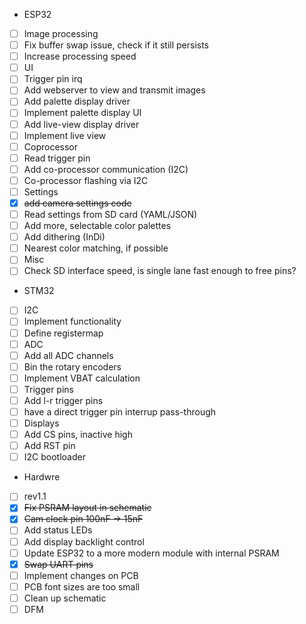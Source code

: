 - ESP32
 - [ ] Image processing
  - [ ] Fix buffer swap issue, check if it still persists
  - [ ] Increase processing speed
 - [ ] UI
  - [ ] Trigger pin irq
  - [ ] Add webserver to view and transmit images
  - [ ] Add palette display driver
  - [ ] Implement palette display UI
  - [ ] Add live-view display driver
  - [ ] Implement live view
 - [ ] Coprocessor
  - [ ] Read trigger pin
  - [ ] Add co-processor communication (I2C)
  - [ ] Co-processor flashing via I2C
 - [ ] Settings
  - [x] ~~add camera settings code~~
  - [ ] Read settings from SD card (YAML/JSON)
  - [ ] Add more, selectable color palettes
  - [ ] Add dithering (InDi)
  - [ ] Nearest color matching, if possible
 - [ ] Misc
  - [ ] Check SD interface speed, is single lane fast enough to free pins?
- STM32
 - [ ] I2C
  - [ ] Implement functionality
  - [ ] Define registermap
 - [ ] ADC
  - [ ] Add all ADC channels
  - [ ] Bin the rotary encoders
  - [ ] Implement VBAT calculation
 - [ ] Trigger pins
  - [ ] Add l-r trigger pins
  - [ ] have a direct trigger pin interrup pass-through
 - [ ] Displays
  - [ ] Add CS pins, inactive high
  - [ ] Add RST pin
 - [ ] I2C bootloader
- Hardwre
 - [ ] rev1.1
  - [x] ~~Fix PSRAM layout in schematic~~
  - [x] ~~Cam clock pin 100nF → 15nF~~
  - [ ] Add status LEDs
  - [ ] Add display backlight control
  - [ ] Update ESP32 to a more modern module with internal PSRAM
  - [x] ~~Swap UART pins~~
  - [ ] Implement changes on PCB
  - [ ] PCB font sizes are too small
 - [ ] Clean up schematic
 - [ ] DFM